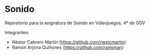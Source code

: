 # Sonido
Repositorio para la asignatura de Sonido en Videojuegos, 4º de GDV

Integrantes:
- Néstor Cabrero Martín (https://github.com/nestcmartin)
- Ramón Arjona Quiñones (https://github.com/ramonarj)
